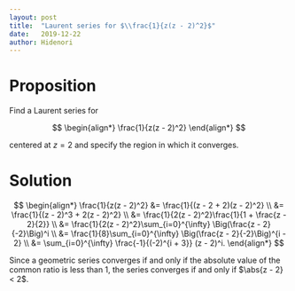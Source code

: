 ```yaml
---
layout: post
title:  "Laurent series for $\\frac{1}{z(z - 2)^2}$"
date:   2019-12-22
author: Hidenori
---
```


# Proposition
Find a Laurent series for

$$
\begin{align*}
  \frac{1}{z(z - 2)^2}
\end{align*}
$$

centered at $z = 2$ and specify the region in which it converges.

# Solution

$$
\begin{align*}
  \frac{1}{z(z - 2)^2}
    &= \frac{1}{(z - 2 + 2)(z - 2)^2} \\
    &= \frac{1}{(z - 2)^3 + 2(z - 2)^2} \\
    &= \frac{1}{2(z - 2)^2}\frac{1}{1 + \frac{z - 2}{2}} \\
    &= \frac{1}{2(z - 2)^2}\sum_{i=0}^{\infty} \Big(\frac{z - 2}{-2}\Big)^i \\
    &= \frac{1}{8}\sum_{i=0}^{\infty} \Big(\frac{z - 2}{-2}\Big)^{i - 2} \\
    &= \sum_{i=0}^{\infty} \frac{-1}{(-2)^{i + 3}} (z - 2)^i.
\end{align*}
$$

Since a geometric series converges if and only if the absolute value of the common ratio is less than 1, the series converges if and only if $\abs{z - 2} < 2$.

